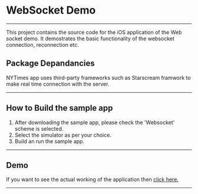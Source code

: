 
# WebSocket Demo
-----

This project contains the source code for the iOS application of the Web socket demo. It demostrates the basic functionality of the websocket connection, reconnection etc.

## Package Depandancies

NYTimes app uses third-party frameworks such as Starscream framwork to make real time connection with the server. 

-----

## How to Build the sample app

1. After downloading the sample app, please check the 'Websocket' scheme is selected.
2. Select the simulator as per your choice.
3. Build an run the sample app.

-----


## Demo 

If you want to see the actual working of the application then [click here.](https://drive.google.com/file/d/1zIRKURNgDZJOOLbq6E5ES24DZ5ia_V8-/view?usp=sharing)

-----

